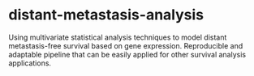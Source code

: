 # distant-metastasis-analysis
Using multivariate statistical analysis techniques to model distant metastasis-free survival based on gene expression. Reproducible and adaptable pipeline that can be easily applied for other survival analysis applications.
